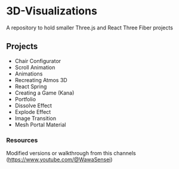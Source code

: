 # 3D-Visualizations

A repository to hold smaller Three.js and React Three Fiber projects

## Projects

- Chair Configurator
- Scroll Animation
- Animations
- Recreating Atmos 3D
- React Spring
- Creating a Game (Kana)
- Portfolio
- Dissolve Effect
- Explode Effect
- Image Transition
- Mesh Portal Material

### Resources

Modified versions or walkthrough from this channels (https://www.youtube.com/@WawaSensei)
